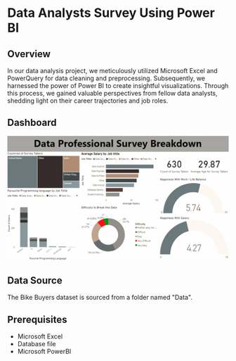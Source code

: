 # Data Analysts Survey Using Power BI
 
## Overview
In our data analysis project, we meticulously utilized Microsoft Excel and PowerQuery for data cleaning and preprocessing. Subsequently, we harnessed the power of Power BI to create insightful visualizations. Through this process, we gained valuable perspectives from fellow data analysts, shedding light on their career trajectories and job roles.
## Dashboard
![Dashboard](https://github.com/AL-SayedHamdy/Data-Analysts-Survey-Using-Power-BI/blob/main/Pics/Dashboard.gif)
## Data Source
The Bike Buyers dataset is sourced from a folder named "Data".
## Prerequisites
- Microsoft Excel
- Database file
- Microsoft PowerBI
